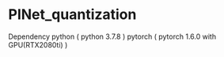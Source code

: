 # PINet_quantization

Dependency
python ( python 3.7.8 )
pytorch ( pytorch 1.6.0 with GPU(RTX2080ti) )